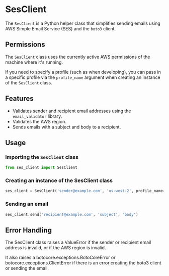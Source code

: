 # SesClient

The `SesClient` is a Python helper class that simplifies sending emails using AWS Simple Email Service (SES) and the `boto3` client.

## Permissions

The `SesClient` class uses the currently active AWS permissions of the machine where it's running. 

If you need to specify a profile (such as when developing), you can pass in a specific profile via the `profile_name` argument when creating an instance of the `SesClient` class.


## Features

- Validates sender and recipient email addresses using the `email_validator` library.
- Validates the AWS region.
- Sends emails with a subject and body to a recipient.

## Usage


### Importing the `SesClient` class

```python
from ses_client import SesClient
```

### Creating an instance of the SesClient class
```python
ses_client = SesClient('sender@example.com', 'us-west-2', profile_name='my-profile')
```

### Sending an email
```python
ses_client.send('recipient@example.com', 'subject', 'body')
```

## Error Handling

The SesClient class raises a ValueError if the sender or recipient email address is invalid, or if the AWS region is invalid. 

It also raises a botocore.exceptions.BotoCoreError or botocore.exceptions.ClientError if there is an error creating the boto3 client or sending the email.
